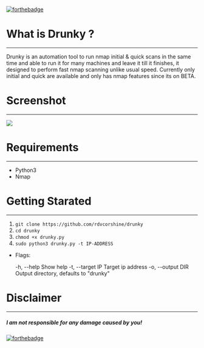 [![forthebadge](https://forthebadge.com/images/badges/made-with-python.svg)](https://forthebadge.com)


# What is Drunky ?
***
Drunky is an automation tool to run nmap initial & quick scans in the same time and able to run it for many machines and leave it till it finishes, it designed to perform fast nmap scanning unlike usual speed.
Currently only initial and quick are available and only has nmap features since its on BETA.

# Screenshot
***
![](https://i.imgur.com/ugKNNTX.png)

# Requirements
***
- Python3
- Nmap

# Getting Starated
***
1. ```git clone https://github.com/rdvcorshine/drunky```
2. ```cd drunky```
3. ```chmod +x drunky.py```
4. ```sudo python3 drunky.py -t IP-ADDRESS```

- Flags:

    -h, --help                  Show help
    -t, --target IP             Target ip address
    -o, --output DIR            Output directory, defaults to "drunky"

# Disclaimer
***
##### I am not responsible for any damage caused by you!






[![forthebadge](https://forthebadge.com/images/badges/check-it-out.svg)](https://forthebadge.com)

